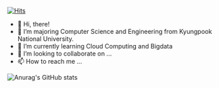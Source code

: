 [![Hits](https://hits.seeyoufarm.com/api/count/incr/badge.svg?url=https%3A%2F%2Fgithub.com%2Fdeeptwinkle&count_bg=%2379C83D&title_bg=%23555555&icon=&icon_color=%23E7E7E7&title=hits&edge_flat=false)](https://hits.seeyoufarm.com)
- 👋 Hi, there!
- 👀 I’m majoring Computer Science and Engineering from Kyungpook National University.
- 🌱 I’m currently learning Cloud Computing and Bigdata
- 💞️ I’m looking to collaborate on ...
- 📫 How to reach me ...

<!---
deeptwinkle/deeptwinkle is a ✨ special ✨ repository because its `README.md` (this file) appears on your GitHub profile.
You can click the Preview link to take a look at your changes.
--->
![Anurag's GitHub stats](https://github-readme-stats.vercel.app/api?username=deeptwinkle&show_icons=true&theme=radical)
